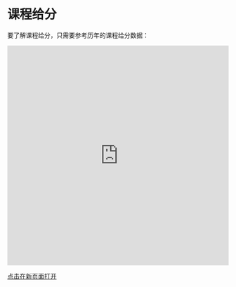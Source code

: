 # 课程给分

要了解课程给分，只需要参考历年的课程给分数据：

<iframe src="https://surviveumji.github.io/ji-grade-analysis/" width="100%" height="500px" frameborder="0" scrolling="yes"> </iframe>

<a href="https://surviveumji.github.io/ji-grade-analysis/" target="_blank">点击在新页面打开</a>
